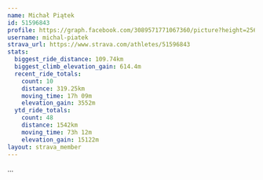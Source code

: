 ```yaml
---
name: Michał Piątek
id: 51596843
profile: https://graph.facebook.com/3089571771067360/picture?height=256&width=256
username: michal-piatek
strava_url: https://www.strava.com/athletes/51596843
stats:
  biggest_ride_distance: 109.74km
  biggest_climb_elevation_gain: 614.4m
  recent_ride_totals:
    count: 10
    distance: 319.25km
    moving_time: 17h 09m
    elevation_gain: 3552m
  ytd_ride_totals:
    count: 48
    distance: 1542km
    moving_time: 73h 12m
    elevation_gain: 15122m
layout: strava_member
--- 
```

...
